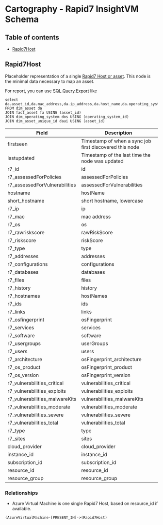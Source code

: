 # Cartography - Rapid7 InsightVM Schema

<!-- START doctoc generated TOC please keep comment here to allow auto update -->
<!-- DON'T EDIT THIS SECTION, INSTEAD RE-RUN doctoc TO UPDATE -->
<!-- END doctoc generated TOC please keep comment here to allow auto update -->

## Table of contents

- [Rapid7Host](#rapid7host)

## Rapid7Host

Placeholder representation of a single [Rapid7 Host or asset](https://help.rapid7.com/insightvm/en-us/api/index.html#operation/getAssets). This node is the minimal data necessary to map an asset.

For report, you can use [SQL Query Export](https://docs.rapid7.com/insightvm/creating-reports-based-on-sql-queries/) like
```
select da.asset_id,da.mac_address,da.ip_address,da.host_name,da.operating_system_id,da.sites,da.last_assessed_for_vulnerabilities,fa.scan_started,fa.scan_finished,fa.vulnerabilities,fa.critical_vulnerabilities,fa.moderate_vulnerabilities,fa.vulnerability_instances,fa.riskscore,fa.pci_status,dos.asset_type,dos.description,dos.vendor,dos.family,dos.name,dos.version,dos.architecture,dos.system,dos.cpe,daui.source,daui.unique_id
FROM dim_asset da
JOIN fact_asset fa USING (asset_id)
JOIN dim_operating_system dos USING (operating_system_id)
JOIN dim_asset_unique_id daui USING (asset_id)
```

| Field | Description |
|-------|--------------|
| firstseen| Timestamp of when a sync job first discovered this node  |
| lastupdated |  Timestamp of the last time the node was updated |
| r7_id | id |
| r7_assessedForPolicies | assessedForPolicies |
| r7_assessedForVulnerabilities | assessedForVulnerabilities |
| hostname | hostName |
| short_hostname | short hostname, lowercase|
| r7_ip | ip |
| r7_mac | mac address |
| r7_os | os |
| r7_rawriskscore | rawRiskScore |
| r7_riskscore | riskScore |
| r7_type | type |
| r7_addresses | addresses |
| r7_configurations | configurations |
| r7_databases | databases |
| r7_files | files |
| r7_history | history |
| r7_hostnames | hostNames |
| r7_ids | ids |
| r7_links | links |
| r7_osfingerprint | osFingerprint |
| r7_services | services |
| r7_software | software |
| r7_usergroups | userGroups |
| r7_users | users |
| r7_architecture | osFingerprint_architecture |
| r7_os_product | osFingerprint_product |
| r7_os_version | osFingerprint_version |
| r7_vulnerabilities_critical | vulnerabilities_critical |
| r7_vulnerabilities_exploits | vulnerabilities_exploits |
| r7_vulnerabilities_malwareKits | vulnerabilities_malwareKits |
| r7_vulnerabilities_moderate | vulnerabilities_moderate |
| r7_vulnerabilities_severe | vulnerabilities_severe |
| r7_vulnerabilities_total | vulnerabilities_total |
| r7_type | type |
| r7_sites | sites |
| cloud_provider | cloud_provider |
| instance_id | instance_id |
| subscription_id | subscription_id |
| resource_id | resource_id |
| resource_group | resource_group |

### Relationships

* Azure Virtual Machine is one single Rapid7 Host, based on resource_id if available.
```
(AzureVirtualMachine-[PRESENT_IN]->(Rapid7Host)
```
